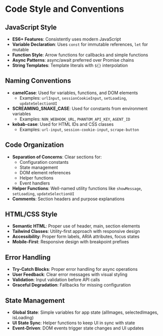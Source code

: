 # Code Style and Conventions

## JavaScript Style
- **ES6+ Features**: Consistently uses modern JavaScript
- **Variable Declaration**: Uses `const` for immutable references, `let` for mutable
- **Function Style**: Arrow functions for callbacks and simple functions
- **Async Patterns**: async/await preferred over Promise chains
- **String Templates**: Template literals with `${}` interpolation

## Naming Conventions
- **camelCase**: Used for variables, functions, and DOM elements
  - Examples: `urlInput`, `sessionCookieInput`, `setLoading`, `updateSelectionUI`
- **SCREAMING_SNAKE_CASE**: Used for constants from environment variables
  - Examples: `N8N_WEBHOOK_URL`, `PHANTOM_API_KEY`, `AGENT_ID`
- **kebab-case**: Used for HTML IDs and CSS classes
  - Examples: `url-input`, `session-cookie-input`, `scrape-button`

## Code Organization
- **Separation of Concerns**: Clear sections for:
  - Configuration constants
  - State management
  - DOM element references
  - Helper functions
  - Event handlers
- **Helper Functions**: Well-named utility functions like `showMessage`, `setLoading`, `updateSelectionUI`
- **Comments**: Section headers and purpose explanations

## HTML/CSS Style
- **Semantic HTML**: Proper use of header, main, section elements
- **Tailwind Classes**: Utility-first approach with responsive design
- **Accessibility**: Proper form labels, ARIA attributes, focus states
- **Mobile-First**: Responsive design with breakpoint prefixes

## Error Handling
- **Try-Catch Blocks**: Proper error handling for async operations
- **User Feedback**: Clear error messages with visual styling
- **Validation**: Input validation before API calls
- **Graceful Degradation**: Fallbacks for missing configuration

## State Management
- **Global State**: Simple variables for app state (allImages, selectedImages, isLoading)
- **UI State Sync**: Helper functions to keep UI in sync with state
- **Event-Driven**: DOM events trigger state changes and UI updates
